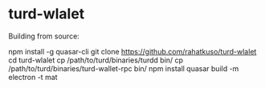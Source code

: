 # turd-wlalet

Building from source:


npm install -g quasar-cli
git clone https://github.com/rahatkuso/turd-wlalet
cd turd-wlalet
cp /path/to/turd/binaries/turdd bin/
cp /path/to/turd/binaries/turd-wallet-rpc bin/
npm install
quasar build -m electron -t mat
